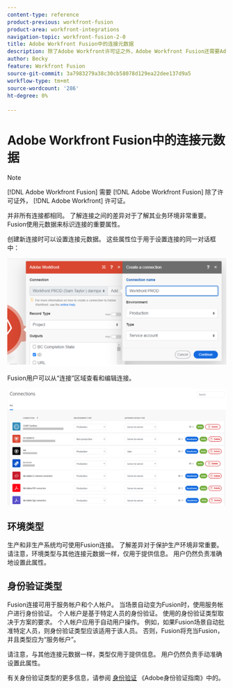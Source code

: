 ```yaml
---
content-type: reference
product-previous: workfront-fusion
product-area: workfront-integrations
navigation-topic: workfront-fusion-2-0
title: Adobe Workfront Fusion中的连接元数据
description: 除了Adobe Workfront许可证之外，Adobe Workfront Fusion还需要Adobe Workfront Fusion许可证。
author: Becky
feature: Workfront Fusion
source-git-commit: 3a7983279a38c30cb58078d129ea22dee137d9a5
workflow-type: tm+mt
source-wordcount: '286'
ht-degree: 0%

---
```


# Adobe Workfront Fusion中的连接元数据

>[!NOTE]
>
>[!DNL Adobe Workfront Fusion] 需要 [!DNL Adobe Workfront Fusion] 除了许可证外， [!DNL Adobe Workfront] 许可证。

并非所有连接都相同。 了解连接之间的差异对于了解其业务环境非常重要。 Fusion使用元数据来标识连接的重要属性。

创建新连接时可以设置连接元数据。 这些属性位于用于设置连接的同一对话框中：

![连接元数据](assets/connection-metadata-setup.png)

Fusion用户可以从“连接”区域查看和编辑连接。

![连接区域中的连接元数据](assets/connections-area-metadata.png)

## 环境类型

生产和非生产系统均可使用Fusion连接。 了解差异对于保护生产环境非常重要。 请注意，环境类型与其他连接元数据一样，仅用于提供信息。 用户仍然负责准确地设置此属性。

## 身份验证类型

Fusion连接可用于服务帐户和个人帐户。 当场景自动变为Fusion时，使用服务帐户进行身份验证。 个人帐户是基于特定人员的身份验证。 使用的身份验证类型取决于方案的要求。 个人帐户应用于自动用户操作。 例如，如果Fusion场景自动批准特定人员，则身份验证类型应该适用于该人员。 否则，Fusion将充当Fusion，并且类型应为“服务帐户”。

请注意，与其他连接元数据一样，类型仅用于提供信息。 用户仍然负责手动准确设置此属性。

有关身份验证类型的更多信息，请参阅 [身份验证](https://developer.adobe.com/developer-console/docs/guides/authentication/) 《Adobe身份验证指南》中的。



